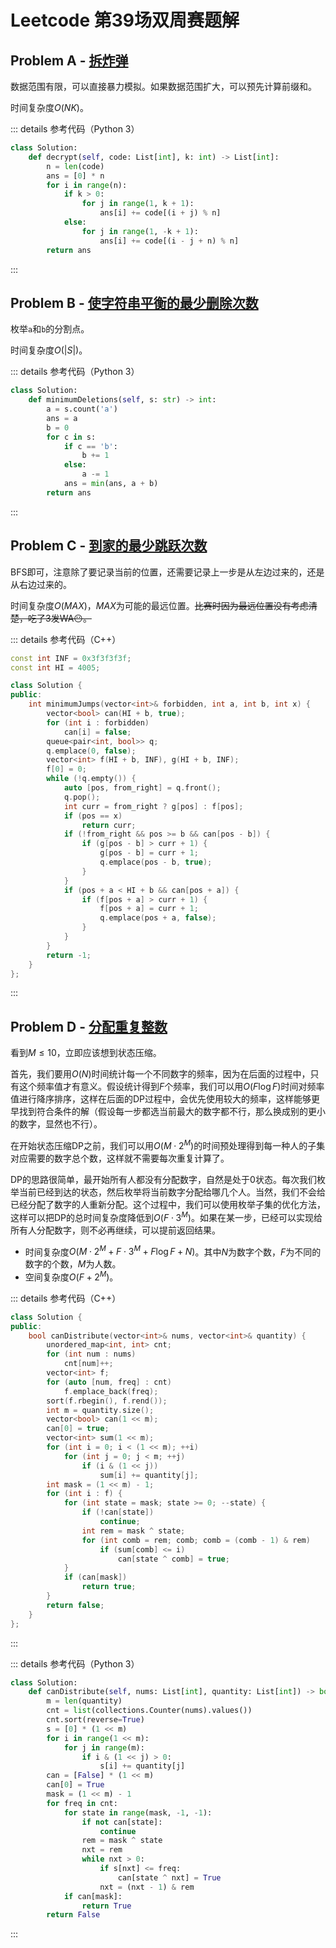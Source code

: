 # Leetcode 第39场双周赛题解

## Problem A - [拆炸弹](https://leetcode-cn.com/problems/defuse-the-bomb/)

数据范围有限，可以直接暴力模拟。如果数据范围扩大，可以预先计算前缀和。

时间复杂度$O(NK)$。

::: details 参考代码（Python 3）

```python
class Solution:
    def decrypt(self, code: List[int], k: int) -> List[int]:
        n = len(code)
        ans = [0] * n
        for i in range(n):
            if k > 0:
                for j in range(1, k + 1):
                    ans[i] += code[(i + j) % n]
            else:
                for j in range(1, -k + 1):
                    ans[i] += code[(i - j + n) % n]
        return ans
```

:::

## Problem B - [使字符串平衡的最少删除次数](https://leetcode-cn.com/problems/minimum-deletions-to-make-string-balanced/)

枚举`a`和`b`的分割点。

时间复杂度$O(|S|)$。

::: details 参考代码（Python 3）

```python
class Solution:
    def minimumDeletions(self, s: str) -> int:
        a = s.count('a')
        ans = a
        b = 0
        for c in s:
            if c == 'b':
                b += 1
            else:
                a -= 1
            ans = min(ans, a + b)
        return ans
```

:::

## Problem C - [到家的最少跳跃次数](https://leetcode-cn.com/problems/minimum-jumps-to-reach-home/)

BFS即可，注意除了要记录当前的位置，还需要记录上一步是从左边过来的，还是从右边过来的。

时间复杂度$O(MAX)$，$MAX$为可能的最远位置。~~比赛时因为最远位置没有考虑清楚，吃了3发WA😶。~~

::: details 参考代码（C++）

```cpp
const int INF = 0x3f3f3f3f;
const int HI = 4005;

class Solution {
public:
    int minimumJumps(vector<int>& forbidden, int a, int b, int x) {
        vector<bool> can(HI + b, true);
        for (int i : forbidden)
            can[i] = false;
        queue<pair<int, bool>> q;
        q.emplace(0, false);
        vector<int> f(HI + b, INF), g(HI + b, INF);
        f[0] = 0;
        while (!q.empty()) {
            auto [pos, from_right] = q.front();
            q.pop();
            int curr = from_right ? g[pos] : f[pos];
            if (pos == x)
                return curr;
            if (!from_right && pos >= b && can[pos - b]) {
                if (g[pos - b] > curr + 1) {
                    g[pos - b] = curr + 1;
                    q.emplace(pos - b, true);
                }
            }
            if (pos + a < HI + b && can[pos + a]) {
                if (f[pos + a] > curr + 1) {
                    f[pos + a] = curr + 1;
                    q.emplace(pos + a, false);
                }
            }
        }
        return -1;
    }
};
```

:::

## Problem D - [分配重复整数](https://leetcode-cn.com/problems/distribute-repeating-integers/)

看到$M\leq10$，立即应该想到状态压缩。

首先，我们要用$O(N)$时间统计每一个不同数字的频率，因为在后面的过程中，只有这个频率值才有意义。假设统计得到$F$个频率，我们可以用$O(F\log F)$时间对频率值进行降序排序，这样在后面的DP过程中，会优先使用较大的频率，这样能够更早找到符合条件的解（假设每一步都选当前最大的数字都不行，那么换成别的更小的数字，显然也不行）。

在开始状态压缩DP之前，我们可以用$O(M\cdot2^M)$的时间预处理得到每一种人的子集对应需要的数字总个数，这样就不需要每次重复计算了。

DP的思路很简单，最开始所有人都没有分配数字，自然是处于$0$状态。每次我们枚举当前已经到达的状态，然后枚举将当前数字分配给哪几个人。当然，我们不会给已经分配了数字的人重新分配。这个过程中，我们可以使用枚举子集的优化方法，这样可以把DP的总时间复杂度降低到$O(F\cdot3^M)$。如果在某一步，已经可以实现给所有人分配数字，则不必再继续，可以提前返回结果。

- 时间复杂度$O(M\cdot2^M+F\cdot3^M+F\log F+N)$。其中$N$为数字个数，$F$为不同的数字的个数，$M$为人数。
- 空间复杂度$O(F+2^M)$。

::: details 参考代码（C++）

```cpp
class Solution {
public:
    bool canDistribute(vector<int>& nums, vector<int>& quantity) {
        unordered_map<int, int> cnt;
        for (int num : nums)
            cnt[num]++;
        vector<int> f;
        for (auto [num, freq] : cnt)
            f.emplace_back(freq);
        sort(f.rbegin(), f.rend());
        int m = quantity.size();
        vector<bool> can(1 << m);
        can[0] = true;
        vector<int> sum(1 << m);
        for (int i = 0; i < (1 << m); ++i)
            for (int j = 0; j < m; ++j)
                if (i & (1 << j))
                    sum[i] += quantity[j];
        int mask = (1 << m) - 1;
        for (int i : f) {
            for (int state = mask; state >= 0; --state) {
                if (!can[state])
                    continue;
                int rem = mask ^ state;
                for (int comb = rem; comb; comb = (comb - 1) & rem)
                    if (sum[comb] <= i)
                        can[state ^ comb] = true;
            }
            if (can[mask])
                return true;
        }
        return false;
    }
};
```

:::

::: details 参考代码（Python 3）

```python
class Solution:
    def canDistribute(self, nums: List[int], quantity: List[int]) -> bool:
        m = len(quantity)
        cnt = list(collections.Counter(nums).values())
        cnt.sort(reverse=True)
        s = [0] * (1 << m)
        for i in range(1 << m):
            for j in range(m):
                if i & (1 << j) > 0:
                    s[i] += quantity[j]
        can = [False] * (1 << m)
        can[0] = True
        mask = (1 << m) - 1
        for freq in cnt:
            for state in range(mask, -1, -1):
                if not can[state]:
                    continue
                rem = mask ^ state
                nxt = rem
                while nxt > 0:
                    if s[nxt] <= freq:
                        can[state ^ nxt] = True
                    nxt = (nxt - 1) & rem
            if can[mask]:
                return True
        return False
```

:::

<Utterances />
